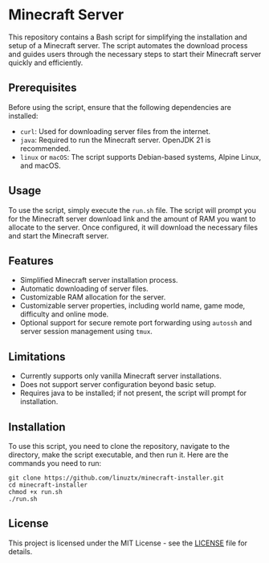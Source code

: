 # Minecraft Server

This repository contains a Bash script for simplifying the installation and setup of a Minecraft server. The script automates the download process and guides users through the necessary steps to start their Minecraft server quickly and efficiently.

## Prerequisites

Before using the script, ensure that the following dependencies are installed:

- `curl`: Used for downloading server files from the internet.
- `java`: Required to run the Minecraft server. OpenJDK 21 is recommended.
- `linux` or `macOS`: The script supports Debian-based systems, Alpine Linux, and macOS.

## Usage

To use the script, simply execute the `run.sh` file. The script will prompt you for the Minecraft server download link and the amount of RAM you want to allocate to the server. Once configured, it will download the necessary files and start the Minecraft server.

## Features

- Simplified Minecraft server installation process.
- Automatic downloading of server files.
- Customizable RAM allocation for the server.
- Customizable server properties, including world name, game mode, difficulty and online mode.
- Optional support for secure remote port forwarding using `autossh` and server session management using `tmux`.

## Limitations

- Currently supports only vanilla Minecraft server installations.
- Does not support server configuration beyond basic setup.
- Requires java to be installed; if not present, the script will prompt for installation.

## Installation

To use this script, you need to clone the repository, navigate to the directory, make the script executable, and then run it. Here are the commands you need to run:

```shellscript
git clone https://github.com/linuztx/minecraft-installer.git
cd minecraft-installer
chmod +x run.sh
./run.sh
```

## License

This project is licensed under the MIT License - see the [LICENSE](LICENSE) file for details.
